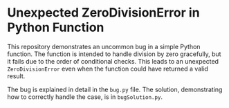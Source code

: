 # Unexpected ZeroDivisionError in Python Function

This repository demonstrates an uncommon bug in a simple Python function. The function is intended to handle division by zero gracefully, but it fails due to the order of conditional checks. This leads to an unexpected `ZeroDivisionError` even when the function could have returned a valid result. 

The bug is explained in detail in the `bug.py` file. The solution, demonstrating how to correctly handle the case, is in `bugSolution.py`.